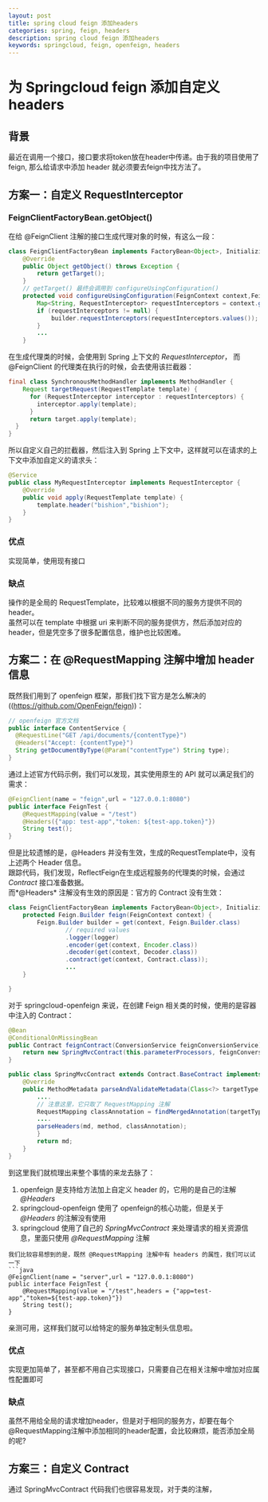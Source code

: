 ```yaml
---
layout: post
title: spring cloud feign 添加headers
categories: spring, feign, headers
description: spring cloud feign 添加headers
keywords: springcloud, feign, openfeign, headers
---
```

# 为 Springcloud feign 添加自定义headers

## 背景
最近在调用一个接口，接口要求将token放在header中传递。由于我的项目使用了feign, 那么给请求中添加 header 就必须要去feign中找方法了。

## 方案一：自定义 RequestInterceptor
### FeignClientFactoryBean.getObject()
在给 @FeignClient 注解的接口生成代理对象的时候，有这么一段：
```java
class FeignClientFactoryBean implements FactoryBean<Object>, InitializingBean, ApplicationContextAware {
    @Override
	public Object getObject() throws Exception {
		return getTarget();
	}
    // getTarget() 最终会调用到 configureUsingConfiguration()
    protected void configureUsingConfiguration(FeignContext context,Feign.Builder builder) {
		Map<String, RequestInterceptor> requestInterceptors = context.getInstances(this.contextId, RequestInterceptor.class);
		if (requestInterceptors != null) {
			builder.requestInterceptors(requestInterceptors.values());
		}
        ...
	}
```
在生成代理类的时候，会使用到 Spring 上下文的 *RequestInterceptor*， 而 @FeignClient 的代理类在执行的时候，会去使用该拦截器：
```java
final class SynchronousMethodHandler implements MethodHandler {
	Request targetRequest(RequestTemplate template) {
      for (RequestInterceptor interceptor : requestInterceptors) {
        interceptor.apply(template);
      }
      return target.apply(template);
  }
}
```
所以自定义自己的拦截器，然后注入到  Spring 上下文中，这样就可以在请求的上下文中添加自定义的请求头：
```java
@Service
public class MyRequestInterceptor implements RequestInterceptor {
    @Override
    public void apply(RequestTemplate template) {
        template.header("bishion","bishion");
    }
}
```
### 优点
实现简单，使用现有接口

### 缺点
操作的是全局的 RequestTemplate，比较难以根据不同的服务方提供不同的 header。  
虽然可以在 template 中根据 uri 来判断不同的服务提供方，然后添加对应的header，但是凭空多了很多配置信息，维护也比较困难。

## 方案二：在 @RequestMapping 注解中增加 header 信息
既然我们用到了 openfeign 框架，那我们找下官方是怎么解决的((https://github.com/OpenFeign/feign))：
```java
// openfeign 官方文档
public interface ContentService {
  @RequestLine("GET /api/documents/{contentType}")
  @Headers("Accept: {contentType}")
  String getDocumentByType(@Param("contentType") String type);
}
```
通过上述官方代码示例，我们可以发现，其实使用原生的 API 就可以满足我们的需求：
```java
@FeignClient(name = "feign",url = "127.0.0.1:8080")
public interface FeignTest {
    @RequestMapping(value = "/test")
    @Headers({"app: test-app","token: ${test-app.token}"})
    String test();
}
```
但是比较遗憾的是，@Headers 并没有生效，生成的RequestTemplate中，没有上述两个 Header 信息。  
跟踪代码，我们发现，ReflectFeign在生成远程服务的代理类的时候，会通过 *Contract* 接口准备数据。  
而*@Headers* 注解没有生效的原因是：官方的 Contract 没有生效：
```java
class FeignClientFactoryBean implements FactoryBean<Object>, InitializingBean, ApplicationContextAware {
    protected Feign.Builder feign(FeignContext context) {
		Feign.Builder builder = get(context, Feign.Builder.class)
				// required values
				.logger(logger)
				.encoder(get(context, Encoder.class))
				.decoder(get(context, Decoder.class))
				.contract(get(context, Contract.class));
                ...
	}

}
```
对于 springcloud-openfeign 来说，在创建 Feign 相关类的时候，使用的是容器中注入的 Contract：
```java
@Bean
@ConditionalOnMissingBean
public Contract feignContract(ConversionService feignConversionService) {
    return new SpringMvcContract(this.parameterProcessors, feignConversionService);
}

public class SpringMvcContract extends Contract.BaseContract implements ResourceLoaderAware {
    @Override
	public MethodMetadata parseAndValidateMetadata(Class<?> targetType, Method method) {
		....
        // 注意这里，它只取了 RequestMapping 注解
		RequestMapping classAnnotation = findMergedAnnotation(targetType, RequestMapping.class);
		....
		parseHeaders(md, method, classAnnotation);
		}
		return md;
	}
}
```
到这里我们就梳理出来整个事情的来龙去脉了：
1. openfeign 是支持给方法加上自定义 header 的，它用的是自己的注解 *@Headers*
2. springcloud-openfeign 使用了 openfeign的核心功能，但是关于 *@Headers* 的注解没有使用
3. springcloud 使用了自己的 *SpringMvcContract* 来处理请求的相关资源信息，里面只使用 *@RequestMapping* 注解
```
我们比较容易想到的是，既然 @RequestMapping 注解中有 headers 的属性，我们可以试一下
```java
@FeignClient(name = "server",url = "127.0.0.1:8080")
public interface FeignTest {
    @RequestMapping(value = "/test",headers = {"app=test-app","token=${test-app.token}"})
    String test();
}
```
亲测可用，这样我们就可以给特定的服务单独定制头信息啦。

### 优点
实现更加简单了，甚至都不用自己实现接口，只需要自己在相关注解中增加对应属性配置即可

### 缺点
虽然不用给全局的请求增加header，但是对于相同的服务方，却要在每个@RequestMapping注解中添加相同的header配置，会比较麻烦，能否添加全局的呢?

## 方案三：自定义 Contract
通过 SpringMvcContract 代码我们也很容易发现，对于类的注解，

